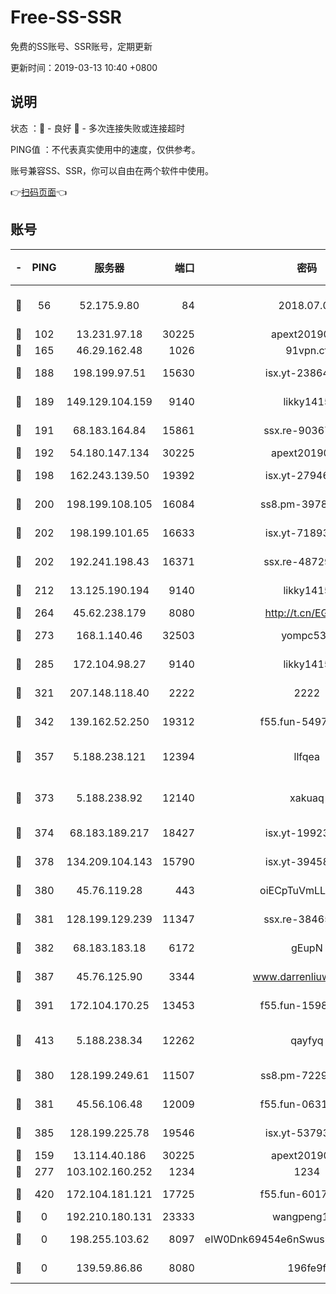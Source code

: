 # Free-SS-SSR

免费的SS账号、SSR账号，定期更新

更新时间：2019-03-13 10:40 +0800

## 说明

状态     ：🙂 - 良好 🙁 - 多次连接失败或连接超时

PING值   ：不代表真实使用中的速度，仅供参考。

账号兼容SS、SSR，你可以自由在两个软件中使用。

👉[扫码页面](https://liesauer.github.io/Free-SS-SSR/)👈

## 账号

|-|PING|服务器|端口|密码|加密方式|区域|
|:----:|:----:|:-----:|-----:|:----:|:----:|:----:|
|🙂|56|52.175.9.80|84|2018.07.07|chacha20-ietf-poly1305|HK|
|🙂|102|13.231.97.18|30225|apext2019006|chacha20|JP|
|🙂|165|46.29.162.48|1026|91vpn.cf|rc4-md5|RU|
|🙂|188|198.199.97.51|15630|isx.yt-23864371|aes-256-cfb|US|
|🙂|189|149.129.104.159|9140|likky1415|aes-256-cfb|HK|
|🙂|191|68.183.164.84|15861|ssx.re-90367238|aes-256-cfb|US|
|🙂|192|54.180.147.134|30225|apext2019006|chacha20|KR|
|🙂|198|162.243.139.50|19392|isx.yt-27946508|aes-256-cfb|US|
|🙂|200|198.199.108.105|16084|ss8.pm-39785624|aes-256-cfb|US|
|🙂|202|198.199.101.65|16633|isx.yt-71893461|aes-256-cfb|US|
|🙂|202|192.241.198.43|16371|ssx.re-48729789|aes-256-cfb|US|
|🙂|212|13.125.190.194|9140|likky1415|aes-256-cfb|KR|
|🙂|264|45.62.238.179|8080|http://t.cn/EGJIyrl|rc4-md5|CA|
|🙂|273|168.1.140.46|32503|yompc535|aes-256-cfb|AU|
|🙂|285|172.104.98.27|9140|likky1415|aes-256-cfb|JP|
|🙂|321|207.148.118.40|2222|2222|aes-256-cfb|SG|
|🙂|342|139.162.52.250|19312|f55.fun-54979010|aes-256-cfb|SG|
|🙂|357|5.188.238.121|12394|llfqea|chacha20-ietf-poly1305|BR|
|🙂|373|5.188.238.92|12140|xakuaq|chacha20-ietf-poly1305|BR|
|🙂|374|68.183.189.217|18427|isx.yt-19923206|aes-256-cfb|SG|
|🙂|378|134.209.104.143|15790|isx.yt-39458204|aes-256-cfb|SG|
|🙂|380|45.76.119.28|443|oiECpTuVmLLxk4Ts|aes-256-cfb|AU|
|🙂|381|128.199.129.239|11347|ssx.re-38465915|aes-256-cfb|SG|
|🙂|382|68.183.183.18|6172|gEupN|aes-256-cfb|SG|
|🙂|387|45.76.125.90|3344|www.darrenliuwei.com|aes-256-cfb|AU|
|🙂|391|172.104.170.25|13453|f55.fun-15981272|aes-256-cfb|SG|
|🙂|413|5.188.238.34|12262|qayfyq|chacha20-ietf-poly1305|BR|
|🙂|380|128.199.249.61|11507|ss8.pm-72293870|aes-256-cfb|SG|
|🙂|381|45.56.106.48|12009|f55.fun-06310355|aes-256-cfb|US|
|🙂|385|128.199.225.78|19546|isx.yt-53793510|aes-256-cfb|SG|
|🙁|159|13.114.40.186|30225|apext2019006|chacha20|JP|
|🙁|277|103.102.160.252|1234|1234|rc4-md5|JP|
|🙁|420|172.104.181.121|17725|f55.fun-60170886|aes-256-cfb|SG|
|🙁|0|192.210.180.131|23333|wangpeng123|chacha20|US|
|🙁|0|198.255.103.62|8097|eIW0Dnk69454e6nSwuspv9DmS201tQ0D|aes-256-cfb|US|
|🙁|0|139.59.86.86|8080|196fe9f|aes-256-cfb|IN|
